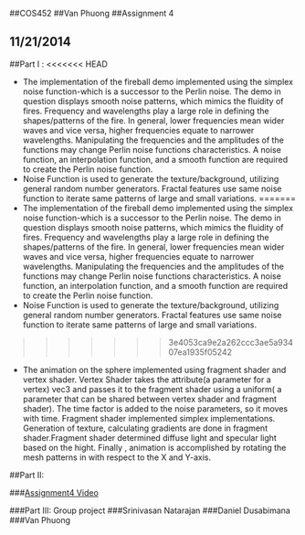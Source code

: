 ##COS452
##Van Phuong
##Assignment 4
## 11/21/2014

##Part I :
<<<<<<< HEAD
*  The implementation of the fireball demo implemented using the simplex noise function-which is a successor to the Perlin noise. The demo in question displays smooth noise patterns, which mimics the fluidity of fires. Frequency and wavelengths play a large role in defining the shapes/patterns of the fire. In general, lower frequencies mean wider waves and vice versa, higher frequencies equate to narrower wavelengths.  Manipulating the frequencies and the amplitudes of the functions may change Perlin noise functions characteristics.  A noise function, an interpolation function, and a smooth function are required to create the Perlin noise function.*  Noise Function is used to generate the texture/background, utilizing general random number generators. Fractal features use same noise function to iterate same patterns of large and small variations. 
=======
*  The implementation of the fireball demo implemented using the simplex noise function-which is a successor to the Perlin noise. The demo in question displays smooth noise patterns, which mimics the fluidity of fires. Frequency and wavelengths play a large role in defining the shapes/patterns of the fire. In general, lower frequencies mean wider waves and vice versa, higher frequencies equate to narrower wavelengths.  Manipulating the frequencies and the amplitudes of the functions may change Perlin noise functions characteristics.  A noise function, an interpolation function, and a smooth function are required to create the Perlin noise function.
*  Noise Function is used to generate the texture/background, utilizing general random number generators. Fractal features use same noise function to iterate same patterns of large and small variations. 
>>>>>>> 3e4053ca9e2a262ccc3ae5a93407ea1935f05242
*  The animation on the sphere implemented using fragment shader and vertex shader.
Vertex Shader takes the attribute(a parameter for a vertex) vec3 and passes it to the fragment shader using a uniform( a parameter that can be shared between vertex shader and fragment shader). The time factor is added to the noise parameters, so it moves with time. 
Fragment shader implemented simplex implementations. Generation of texture, calculating gradients are done in fragment shader.Fragment shader determined diffuse light and specular light based on the hight. Finally , animation is accomplished by rotating the mesh patterns in with respect to the X and Y-axis. 

##Part II: 

###[Assignment4 Video](https://youtu.be/0k1NMObt2DA)
	

###Part III: 
Group project 
###Srinivasan Natarajan
###Daniel Dusabimana
###Van Phuong 
